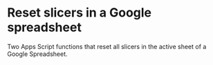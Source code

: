# Reset slicers in a Google spreadsheet

Two Apps Script functions that reset all slicers in the active sheet of a Google Spreadsheet.
